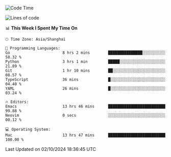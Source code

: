 <!--START_SECTION:waka-->
![Code Time](http://img.shields.io/badge/Code%20Time-2%2C214%20hrs%2049%20mins-blue)

![Lines of code](https://img.shields.io/badge/From%20Hello%20World%20I%27ve%20Written-308.1%20thousand%20lines%20of%20code-blue)

📊 **This Week I Spent My Time On** 

```text
🕑︎ Time Zone: Asia/Shanghai

💬 Programming Languages: 
Go                       8 hrs 2 mins        ███████████████░░░░░░░░░░   58.32 % 
Python                   3 hrs 1 min         █████░░░░░░░░░░░░░░░░░░░░   21.89 % 
Git                      1 hr 10 mins        ██░░░░░░░░░░░░░░░░░░░░░░░   08.57 % 
TypeScript               36 mins             █░░░░░░░░░░░░░░░░░░░░░░░░   04.40 % 
YAML                     26 mins             █░░░░░░░░░░░░░░░░░░░░░░░░   03.24 % 

🔥 Editors: 
Emacs                    13 hrs 46 mins      █████████████████████████   99.88 % 
Neovim                   0 secs              ░░░░░░░░░░░░░░░░░░░░░░░░░   00.12 % 

💻 Operating System: 
Mac                      13 hrs 47 mins      █████████████████████████   100.00 % 
```


 Last Updated on 02/10/2024 18:36:45 UTC
<!--END_SECTION:waka-->
